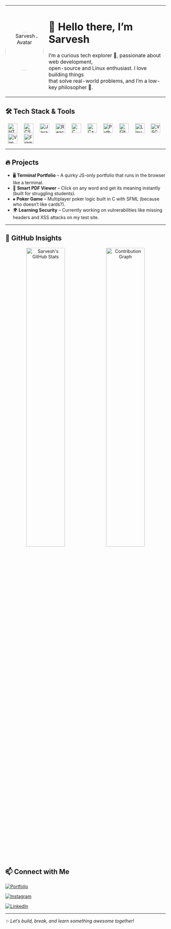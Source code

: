 <table border="0" cellpadding="0" cellspacing="0">
  <tr>
    <td align="center" style="border:none; padding:0;">
      <img
        src="https://avatars.githubusercontent.com/root-sarvesh?s=200"
        alt="Sarvesh’s Avatar"
        height="120"
        style="border-radius:60px;"
      />
    </td>
    <td valign="middle" style="border:none; padding-left:16px;">
      <h1>👋 Hello there, I’m Sarvesh</h1>
      <p>
        I’m a curious tech explorer 🚀, passionate about web development,<br/>
        open-source and Linux enthusiast. I love building things<br/>
        that solve real-world problems, and I’m a low-key philosopher 🧠.
      </p>
    </td>
  </tr>
</table>



## 🛠 Tech Stack & Tools

<p align="left">
  <img alt="HTML5"      src="https://cdn.jsdelivr.net/gh/devicons/devicon/icons/html5/html5-original.svg"         width="30" hspace="8" />  
  <img alt="CSS3"       src="https://cdn.jsdelivr.net/gh/devicons/devicon/icons/css3/css3-original.svg"           width="30" hspace="8" />  
  <img alt="JavaScript" src="https://cdn.jsdelivr.net/gh/devicons/devicon/icons/javascript/javascript-original.svg"   width="30" hspace="8" />  
  <img alt="React"      src="https://cdn.jsdelivr.net/gh/devicons/devicon/icons/react/react-original.svg"         width="30" hspace="8" />  
  <img alt="C"          src="https://cdn.jsdelivr.net/gh/devicons/devicon/icons/c/c-original.svg"                 width="30" hspace="8" />  
  <img alt="C++"        src="https://cdn.jsdelivr.net/gh/devicons/devicon/icons/cplusplus/cplusplus-original.svg"   width="30" hspace="8" />  
  <img alt="Python"     src="https://cdn.jsdelivr.net/gh/devicons/devicon/icons/python/python-original.svg"         width="30" hspace="8" />  
  <img alt="Git"        src="https://cdn.jsdelivr.net/gh/devicons/devicon/icons/git/git-original.svg"               width="30" hspace="8" />  
  <img alt="Linux"      src="https://cdn.jsdelivr.net/gh/devicons/devicon/icons/linux/linux-original.svg"           width="30" hspace="8" />  
  <img alt="VSCode"     src="https://cdn.jsdelivr.net/gh/devicons/devicon/icons/vscode/vscode-original.svg"         width="30" hspace="8" />  
  <img alt="Vim"        src="https://cdn.jsdelivr.net/gh/devicons/devicon/icons/vim/vim-original.svg"               width="30" hspace="8" />  
  <img alt="Figma"      src="https://cdn.jsdelivr.net/gh/devicons/devicon/icons/figma/figma-original.svg"           width="30" hspace="8" />  
</p>



---

## 🔥 Projects

- 🖥️ **Terminal Portfolio** – A quirky JS-only portfolio that runs in the browser like a terminal.  
- 📘 **Smart PDF Viewer** – Click on any word and get its meaning instantly (built for struggling students).  
- ♠️ **Poker Game** – Multiplayer poker logic built in C with SFML (because who doesn’t like cards?).  
- 🌍 **Learning Security** – Currently working on vulnerabilities like missing headers and XSS attacks on my test site.

---

## 🚀 GitHub Insights

<p align="center">
  <!-- Overall GitHub Stats -->
  <img 
    src="https://github-readme-stats.vercel.app/api?username=root-sarvesh&show_icons=true&theme=radical&count_private=true" 
    alt="Sarvesh's GitHub Stats" 
    width="49%" 
  />
  <!-- Contribution Graph -->
  <img 
    src="https://github-readme-activity-graph.vercel.app/graph?username=root-sarvesh&theme=react-dark&area=true" 
    alt="Contribution Graph" 
    width="49%" 
  />
</p>


## 📫 Connect with Me

<p align="center">
  
  [![Portfolio](https://img.shields.io/badge/Portfolio-website-blue?style=for-the-badge&logo=google-chrome)](https://root-sarvesh.github.io/terminal-website/)  
  
  [![Instagram](https://img.shields.io/badge/Instagram-%40sarvesh__kp-E4405F?style=for-the-badge&logo=instagram&logoColor=white)](https://instagram.com/sarvesh__kp) 
  
  [![LinkedIn](https://img.shields.io/badge/LinkedIn-Sarvesh-blue?style=for-the-badge&logo=linkedin)](https://www.linkedin.com/in/sarvesh-k-p-98006b310/)
  
</p>

---

_✨ Let’s build, break, and learn something awesome together!_
